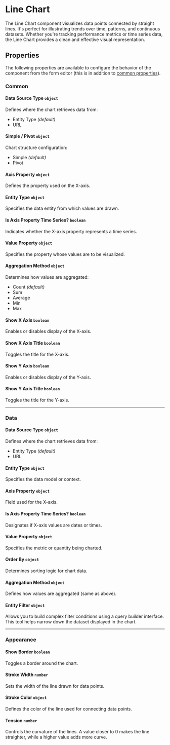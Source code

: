 # Line Chart

The Line Chart component visualizes data points connected by straight lines. It's perfect for illustrating trends over time, patterns, and continuous datasets. Whether you're tracking performance metrics or time series data, the Line Chart provides a clean and effective visual representation.

<!-- ![image](images/chart/image-1.png)   -->

## Properties

The following properties are available to configure the behavior of the component from the form editor (this is in addition to [common properties](/docs/front-end-basics/form-components/common-component-properties)).

### Common

#### **Data Source Type** `object`  
Defines where the chart retrieves data from:
- Entity Type *(default)*
- URL

#### **Simple / Pivot** `object`  
Chart structure configuration:
- Simple *(default)*
- Pivot

#### **Axis Property** `object`  
Defines the property used on the X-axis.

#### **Entity Type** `object`  
Specifies the data entity from which values are drawn.

#### **Is Axis Property Time Series?** `boolean`  
Indicates whether the X-axis property represents a time series.

#### **Value Property** `object`  
Specifies the property whose values are to be visualized.

#### **Aggregation Method** `object`  
Determines how values are aggregated:
- Count *(default)*
- Sum
- Average
- Min
- Max

#### **Show X Axis** `boolean`  
Enables or disables display of the X-axis.

#### **Show X Axis Title** `boolean`  
Toggles the title for the X-axis.

#### **Show Y Axis** `boolean`  
Enables or disables display of the Y-axis.

#### **Show Y Axis Title** `boolean`  
Toggles the title for the Y-axis.

___

### Data
#### **Data Source Type** `object`  
Defines where the chart retrieves data from:
- Entity Type *(default)*
- URL

#### **Entity Type** `object`  
Specifies the data model or context.

#### **Axis Property** `object`  
Field used for the X-axis.

#### **Is Axis Property Time Series?** `boolean`  
Designates if X-axis values are dates or times.

#### **Value Property** `object`  
Specifies the metric or quantity being charted.

#### **Order By** `object`  
Determines sorting logic for chart data.

#### **Aggregation Method** `object`  
Defines how values are aggregated (same as above).

#### **Entity Filter** `object`  
Allows you to build complex filter conditions using a query builder interface. This tool helps narrow down the dataset displayed in the chart.

___

### Appearance

#### **Show Border** `boolean`  
Toggles a border around the chart.

#### **Stroke Width** `number`  
Sets the width of the line drawn for data points.

#### **Stroke Color** `object`  
Defines the color of the line used for connecting data points.

#### **Tension** `number`  
Controls the curvature of the lines. A value closer to 0 makes the line straighter, while a higher value adds more curve.

